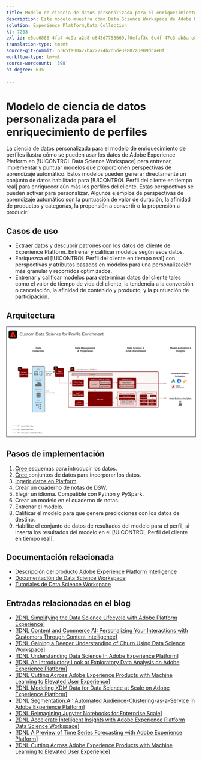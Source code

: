 ```yaml
---
title: Modelo de ciencia de datos personalizada para el enriquecimiento de perfiles
description: Este modelo muestra cómo Data Science Workspace de Adobe Experience Platform puede utilizar los datos existentes en Experience Platform para entrenar, implementar y calificar modelos, y así ofrecer información recopilada por aprendizaje automático de esos datos.
solution: Experience Platform,Data Collection
kt: 7203
exl-id: e5ec6886-4fa4-4c9b-a2d8-e843d7758669,f0efaf3c-6c4f-47c3-ab8a-e8e146dd071c
translation-type: tm+mt
source-git-commit: 6365fa00a77ba22774b2d6de3e882a3e09dcae0f
workflow-type: tm+mt
source-wordcount: '398'
ht-degree: 63%

---
```


# Modelo de ciencia de datos personalizada para el enriquecimiento de perfiles

La ciencia de datos personalizada para el modelo de enriquecimiento de perfiles ilustra cómo se pueden usar los datos de Adobe Experience Platform en [!UICONTROL Data Science Workspace] para entrenar, implementar y puntuar modelos que proporcionen perspectivas de aprendizaje automático. Estos modelos pueden generar directamente un conjunto de datos habilitado para [!UICONTROL Perfil del cliente en tiempo real] para enriquecer aún más los perfiles del cliente. Estas perspectivas se pueden activar para personalizar. Algunos ejemplos de perspectivas de aprendizaje automático son la puntuación de valor de duración, la afinidad de productos y categorías, la propensión a convertir o la propensión a producir.

## Casos de uso

* Extraer datos y descubrir patrones con los datos del cliente de Experience Platform. Entrenar y calificar modelos según esos datos.
* Enriquezca el [!UICONTROL Perfil del cliente en tiempo real] con perspectivas y atributos basados en modelos para una personalización más granular y recorridos optimizados.
* Entrenar y calificar modelos para determinar datos del cliente tales como el valor de tiempo de vida del cliente, la tendencia a la conversión o cancelación, la afinidad de contenido y producto, y la puntuación de participación.

## Arquitectura

<img src="assets/data_science.svg" alt="Arquitectura de referencia del modelo de ciencia de datos personalizada para el enriquecimiento de perfiles" style="border:1px solid #4a4a4a" />

## Pasos de implementación

1. [Cree ](https://experienceleague.adobe.com/docs/platform-learn/tutorials/schemas/create-a-schema.html) esquemas para introducir los datos.
1. [Cree ](https://experienceleague.adobe.com/docs/platform-learn/tutorials/data-ingestion/create-datasets-and-ingest-data.html) conjuntos de datos para incorporar los datos.
1. [Ingerir datos en Platform](https://experienceleague.adobe.com/?recommended=ExperiencePlatform-D-1-2020.1.dataingestion).
1. Crear un cuaderno de notas de DSW.
1. Elegir un idioma. Compatible con Python y PySpark.
1. Crear un modelo en el cuaderno de notas.
1. Entrenar el modelo.
1. Calificar el modelo para que genere predicciones con los datos de destino.
1. Habilite el conjunto de datos de resultados del modelo para el perfil, si inserta los resultados del modelo en el [!UICONTROL Perfil del cliente en tiempo real].

## Documentación relacionada

* [Descripción del producto Adobe Experience Platform Intelligence](https://helpx.adobe.com/es/legal/product-descriptions/adobe-experience-platform-intelligence---product-description.html)
* [Documentación de Data Science Workspace](https://experienceleague.adobe.com/docs/experience-platform/data-science-workspace/home.html?lang=es)
* [Tutoriales de Data Science Workspace](https://experienceleague.adobe.com/docs/platform-learn/tutorials/data-science-workspace/understanding-data-science-workspace.html?lang=es)

## Entradas relacionadas en el blog

* [[!DNL Simplifying the Data Science Lifecycle with Adobe Platform Experience]](https://medium.com/adobetech/simplifying-the-data-science-lifecycle-with-adobe-platform-experience-8ea4f056d82f)
* [[!DNL Content and Commerce AI: Personalizing Your Interactions with Customers Through Content Intelligence]](https://medium.com/adobetech/content-and-commerce-ai-personalizing-your-interactions-with-customers-through-content-intelligence-dc182601deab)
* [[!DNL Gaining a Deeper Understanding of Churn Using Data Science Workspace]](https://medium.com/adobetech/gaining-a-deeper-understanding-of-churn-using-data-science-workspace-18a2190e0cf3)
* [[!DNL Understanding Data Science In Adobe Experience Platform]](https://medium.com/adobetech/understanding-data-science-in-adobe-experience-platform-5bce5a17b42)
* [[!DNL An Introductory Look at Exploratory Data Analysis on Adobe Experience Platform]](https://medium.com/adobetech/an-introductory-look-at-exploratory-data-analysis-on-adobe-experience-platform-1bfce7501d9a)
* [[!DNL Cutting Across Adobe Experience Products with Machine Learning to Elevated User Experience]](https://medium.com/adobetech/cutting-across-adobe-experience-products-with-machine-learning-to-elevated-user-experience-7c85000510d1)
* [[!DNL Modeling XDM Data for Data Science at Scale on Adobe Experience Platform]](https://medium.com/adobetech/modeling-xdm-data-for-data-science-at-scale-on-adobe-experience-platform-222bb2a6dbf7)
* [[!DNL Segmentation.AI: Automated Audience-Clustering-as-a-Service in Adobe Experience Platform]](https://medium.com/adobetech/segmentation-ai-automated-audience-clustering-as-a-service-in-adobe-experience-platform-261f4099462c)
* [[!DNL Reimagining Jupyter Notebooks for Enterprise Scale]](https://medium.com/adobetech/reimagining-jupyter-notebooks-for-enterprise-scale-8bc6340d504a)
* [[!DNL Accelerate Intelligent Insights with Adobe Experience Platform Data Science Workspace]](https://medium.com/adobetech/accelerate-intelligent-insights-with-adobe-experience-platform-data-science-workspace-89538bacbbea)
* [[!DNL A Preview of Time Series Forecasting with Adobe Experience Platform]](https://medium.com/adobetech/preview-of-time-series-forecasting-with-adobe-experience-platform-38a2fc778e89)
* [[!DNL Cutting Across Adobe Experience Products with Machine Learning to Elevated User Experience]](https://medium.com/adobetech/cutting-across-adobe-experience-products-with-machine-learning-to-elevated-user-experience-7c85000510d1)
